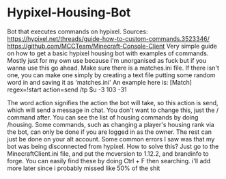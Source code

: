 # Hypixel-Housing-Bot
Bot that executes commands on hypixel.
Sources:
https://hypixel.net/threads/guide-how-to-custom-commands.3523346/
https://github.com/MCCTeam/Minecraft-Console-Client
Very simple guide on how to get a basic hypixel housing bot with examples of commands. Mostly just for my own use because i'm unorganised as fuck but if you wanna use this go ahead. Make sure there is a matches.ini file. If there isn't one, you can make one simply by creating a text file putting some random word in and saving it as 'matches.ini'
An example here is:
[Match]
regex=!start 
action=send /tp $u -3 103 -31

The word action signifies the action the bot will take, so this action is send, which will send a message in chat. You don't want to change this, just the / command after. You can see the list of housing commands by doing /housing. Some commands, such as changing a player's housing rank via the bot, can only be done if you are logged in as the owner. The rest can just be done on your alt account.
Some common errors I saw was that my bot was being disconnected from hypixel. How to solve this? Just go to the MinecraftClient.ini file, and put the mcversion to 1.12.2, and brandinfo to forge. You can easily find these by doing Ctrl + F then searching. 
i'll add more later since i probably missed like 50% of the shit
